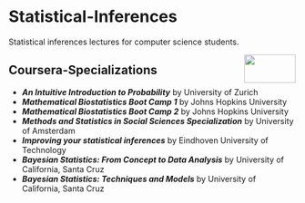# Statistical-Inferences
Statistical inferences lectures for computer science students.

<img align="right" width="90" height="50" src="https://github.com/cs-MohamedAyman/Coursera-Specializations/blob/master/organizations-logos/coursera.jpg">

## Coursera-Specializations

* ***An Intuitive Introduction to Probability*** by University of Zurich
* ***Mathematical Biostatistics Boot Camp 1*** by Johns Hopkins University
* ***Mathematical Biostatistics Boot Camp 2*** by Johns Hopkins University
* ***Methods and Statistics in Social Sciences Specialization*** by University of Amsterdam
* ***Improving your statistical inferences*** by Eindhoven University of Technology
* ***Bayesian Statistics: From Concept to Data Analysis*** by University of California, Santa Cruz
* ***Bayesian Statistics: Techniques and Models*** by University of California, Santa Cruz

